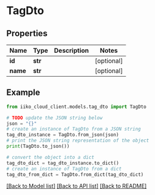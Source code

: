 # TagDto


## Properties

Name | Type | Description | Notes
------------ | ------------- | ------------- | -------------
**id** | **str** |  | [optional] 
**name** | **str** |  | [optional] 

## Example

```python
from iiko_cloud_client.models.tag_dto import TagDto

# TODO update the JSON string below
json = "{}"
# create an instance of TagDto from a JSON string
tag_dto_instance = TagDto.from_json(json)
# print the JSON string representation of the object
print(TagDto.to_json())

# convert the object into a dict
tag_dto_dict = tag_dto_instance.to_dict()
# create an instance of TagDto from a dict
tag_dto_from_dict = TagDto.from_dict(tag_dto_dict)
```
[[Back to Model list]](../README.md#documentation-for-models) [[Back to API list]](../README.md#documentation-for-api-endpoints) [[Back to README]](../README.md)


